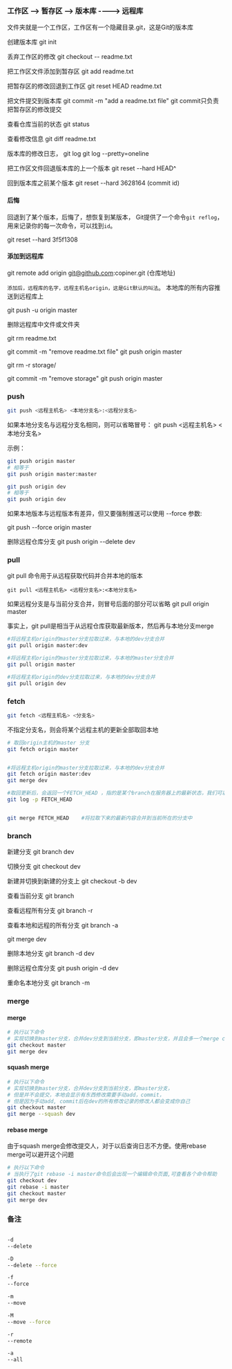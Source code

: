 ### 工作区 --> 暂存区 --> 版本库    ----> 远程库

文件夹就是一个工作区，工作区有一个隐藏目录.git，这是Git的版本库

创建版本库
git init

丢弃工作区的修改
git checkout -- readme.txt

把工作区文件添加到暂存区
git add readme.txt

把暂存区的修改回退到工作区
git reset HEAD readme.txt

把文件提交到版本库
git commit -m "add a readme.txt file"     git commit只负责把暂存区的修改提交


查看仓库当前的状态
git status

查看修改信息
git diff readme.txt

版本库的修改日志，
git log
git log --pretty=oneline

把工作区文件回退版本库的上一个版本
git reset --hard HEAD^


回到版本库之前某个版本
git reset --hard 3628164 (commit id)

#### 后悔
回退到了某个版本，后悔了，想恢复到某版本，
Git提供了一个命令`git reflog`，用来记录你的每一次命令，可以找到`id`。

git reset --hard 3f5f1308

#### 添加到远程库
git remote add origin  git@github.com:copiner.git (仓库地址)

`添加后，远程库的名字，远程主机名origin，这是Git默认的叫法`。
本地库的所有内容推送到远程库上

git push -u origin master

删除远程库中文件或文件夹

git rm readme.txt

git commit -m "remove readme.txt file"
git push origin master

git rm -r storage/

git commit -m "remove storage"
git push origin master


### push

```bash
git push <远程主机名> <本地分支名>:<远程分支名>
```

如果本地分支名与远程分支名相同，则可以省略冒号：
git push <远程主机名> <本地分支名>

示例：
```bash
git push origin master
# 相等于
git push origin master:master

git push origin dev
# 相等于
git push origin dev
```

如果本地版本与远程版本有差异，但又要强制推送可以使用 --force 参数:

git push --force origin master


删除远程仓库分支
git push origin --delete dev

### pull
git pull 命令用于从远程获取代码并合并本地的版本

```
git pull <远程主机名> <远程分支名>:<本地分支名>
```

如果远程分支是与当前分支合并，则冒号后面的部分可以省略
git pull origin master

事实上，git pull是相当于从远程仓库获取最新版本，然后再与本地分支merge

```bash
#将远程主机origin的master分支拉取过来，与本地的dev分支合并
git pull origin master:dev

#将远程主机origin的master分支拉取过来，与本地的master分支合并
git pull origin master

#将远程主机origin的dev分支拉取过来，与本地的dev分支合并
git pull origin dev
```

### fetch

```bash
git fetch <远程主机名> <分支名>
```

不指定分支名，则会将某个远程主机的更新全部取回本地

```bash
# 取回origin主机的master 分支
git fetch origin master


#将远程主机origin的master分支拉取过来，与本地的dev分支合并
git fetch origin master:dev
git merge dev

#取回更新后，会返回一个FETCH_HEAD ，指的是某个branch在服务器上的最新状态，我们可以在本地通过它查看刚取回的更新信息
git log -p FETCH_HEAD


git merge FETCH_HEAD    #将拉取下来的最新内容合并到当前所在的分支中
```



### branch

新建分支
git branch dev

切换分支
git checkout dev

新建并切换到新建的分支上
git checkout -b dev

查看当前分支
git branch

查看远程所有分支
git branch -r

查看本地和远程的所有分支
git branch -a

git merge dev

删除本地分支
git branch -d dev

删除远程仓库分支
git push origin -d dev

重命名本地分支
git branch -m <oldbranch> <newbranch>


### merge

#### merge
```bash
# 执行以下命令
# 实现切换到master分支，合并dev分支到当前分支，即master分支，并且会多一个merge commit日志
git checkout master  
git merge dev
```
#### squash merge
```bash
# 执行以下命令
# 实现切换到master分支，合并dev分支到当前分支，即master分支，
# 但是并不会提交，本地会显示有东西修改需要手动add，commit，
# 但是因为手动add, commit后在dev的所有修改记录的修改人都会变成你自己
git checkout master  
git merge --squash dev
```

#### rebase merge
由于squash merge会修改提交人，对于以后查询日志不方便。使用rebase merge可以避开这个问题
```bash
# 执行以下命令
# 当执行了git rebase -i master命令后会出现一个编辑命令页面,可查看各个命令帮助
git checkout dev
git rebase -i master
git checkout master
git merge dev

```

### 备注
```bash

-d
--delete

-D
--delete --force

-f
--force

-m
--move

-M
--move --force

-r
--remote

-a
--all
```
